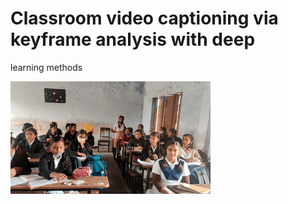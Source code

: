 # Classroom video captioning via keyframe analysis with deep
learning methods

![Results](./output.gif)
